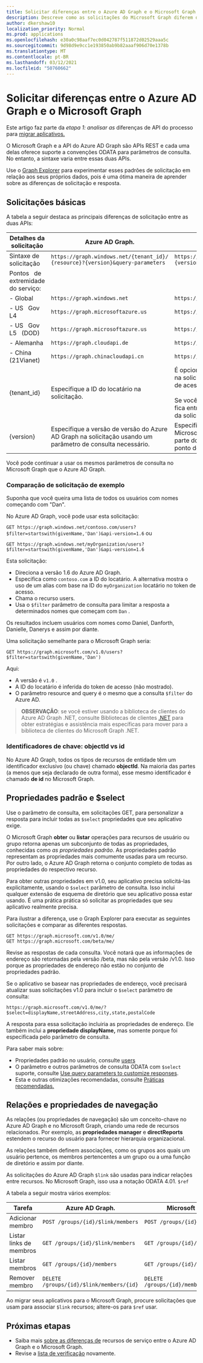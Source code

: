 ```yaml
---
title: Solicitar diferenças entre o Azure AD Graph e o Microsoft Graph
description: Descreve como as solicitações do Microsoft Graph diferem das solicitações do Azure AD, o que ajuda a migrar aplicativos para o serviço mais novo..
author: dkershaw10
localization_priority: Normal
ms.prod: applications
ms.openlocfilehash: e30a0c98aaf7ec0d042787f511872d02529aaa5c
ms.sourcegitcommit: 9d98d9e9cc1e193850ab9b82aaaf906d70e1378b
ms.translationtype: MT
ms.contentlocale: pt-BR
ms.lasthandoff: 03/12/2021
ms.locfileid: "50760662"
---
```

# <a name="request-differences-between-azure-ad-graph-and-microsoft-graph"></a>Solicitar diferenças entre o Azure AD Graph e o Microsoft Graph

Este artigo faz parte da *etapa 1: analisar as* diferenças de API do processo para [migrar aplicativos.](migrate-azure-ad-graph-planning-checklist.md)

O Microsoft Graph e a API do Azure AD Graph são APIs REST e cada uma delas oferece suporte a convenções ODATA para parâmetros de consulta. No entanto, a sintaxe varia entre essas duas APIs.

Use o [Graph Explorer](https://aka.ms/ge) para experimentar esses padrões de solicitação em relação aos seus próprios dados, pois é uma ótima maneira de aprender sobre as diferenças de solicitação e resposta.

## <a name="basic-requests"></a>Solicitações básicas

A tabela a seguir destaca as principais diferenças de solicitação entre as duas APIs:

|Detalhes da solicitação| Azure AD Graph. | Microsoft Graph |
|---|---|---|
|Sintaxe de solicitação| `https://graph.windows.net/{tenant_id}/` <br> `{resource}?{version}&query-parameters` | `https://graph.microsoft.com/`<br>`{version}/{resource}?query-parameters`|
|Pontos &nbsp; de extremidade do serviço:||
|-&nbsp;Global|`https://graph.windows.net`|`https://graph.microsoft.com`|
|-&nbsp;US &nbsp; Gov &nbsp; L4|`https://graph.microsoftazure.us`|`https://graph.microsoft.us`|
|-&nbsp;US &nbsp; Gov &nbsp; L5 &nbsp; (DOD)|`https://graph.microsoftazure.us`|`https://dod-graph.microsoft.us`|
|-&nbsp;Alemanha|`https://graph.cloudapi.de`|`https://graph.microsoft.de`|
|-&nbsp;China &nbsp; (21Vianet)| `https://graph.chinacloudapi.cn`|`https://microsoftgraph.chinacloudapi.cn`|
|{tenant_id}|Especifique a ID do locatário na solicitação.|É opcional especificar uma ID de locatário na solicitação, pois ela é inferida do token de acesso.<br><br>Se você especificar a ID do locatário, ela fica entre a URL e `{version}` `{resource}` a da solicitação.|
|{version}|Especifique a versão de versão do Azure AD Graph na solicitação usando um parâmetro de consulta necessário.|Especifique a versão de versão do Microsoft Graph na solicitação como parte do caminho da URL logo após o ponto de extremidade do serviço.|

Você pode continuar a usar os mesmos parâmetros de consulta no Microsoft Graph que o Azure AD Graph.

### <a name="example-request-comparison"></a>Comparação de solicitação de exemplo

Suponha que você queira uma lista de todos os usuários com nomes começando com "Dan".

No Azure AD Graph, você pode usar esta solicitação:

`GET https://graph.windows.net/contoso.com/users?$filter=startswith(givenName,'Dan')&api-version=1.6` ou 

`GET https://graph.windows.net/myOrganization/users?$filter=startswith(givenName,'Dan')&api-version=1.6`


Esta solicitação:

- Direciona a versão 1.6 do Azure AD Graph.
- Especifica como `contoso.com` a ID do locatário. A alternativa mostra o uso de um alias com base na ID do `myOrganization` locatário no token de acesso.
- Chama o recurso users.
- Usa o `$filter` parâmetro de consulta para limitar a resposta a determinados nomes que começam com `Dan` .

Os resultados incluem usuários com nomes como Daniel, Danforth, Danielle, Danerys e assim por diante.

Uma solicitação semelhante para o Microsoft Graph seria:

`GET https://graph.microsoft.com/v1.0/users?$filter=startswith(givenName,'Dan')`

Aqui:

- A versão é `v1.0` .
- A ID do locatário é inferida do token de acesso (não mostrado).
- O parâmetro resource and query é o mesmo que a consulta `$filter` do Azure AD.

> **OBSERVAÇÃO**: se você estiver usando a biblioteca de clientes do Azure AD Graph .NET, consulte Bibliotecas de clientes [.NET](migrate-azure-ad-graph-client-libraries.md) para obter estratégias e assistência mais específicas para mover para a biblioteca de clientes do Microsoft Graph .NET.

### <a name="key-identifiers-objectid-vs-id"></a>Identificadores de chave: objectId vs id

No Azure AD Graph, todos os tipos de recursos de entidade têm um identificador exclusivo (ou chave) chamado **objectId**.  Na maioria das partes (a menos que seja declarado de outra forma), esse mesmo identificador é chamado **de id** no Microsoft Graph.

## <a name="default-properties-and-select"></a>Propriedades padrão e $select

Use o parâmetro de consulta, em solicitações GET, para personalizar a resposta para incluir todas as `$select` propriedades que seu aplicativo exige.

O Microsoft Graph **obter** ou **listar** operações para recursos de usuário ou grupo retorna apenas um subconjunto de todas as propriedades, conhecidas como _as propriedades padrão_. As propriedades padrão representam as propriedades mais comumente usadas para um recurso. Por outro lado, o Azure AD Graph retorna o conjunto completo de todas as propriedades do respectivo recurso.

Para obter outras propriedades em v1.0, seu aplicativo precisa solicitá-las explicitamente, usando o `$select` parâmetro de consulta. Isso inclui qualquer extensão de esquema de diretório que seu aplicativo possa estar usando. É uma prática prática só solicitar as propriedades que seu aplicativo realmente precisa.

Para ilustrar a diferença, use o Graph Explorer para executar as seguintes solicitações e comparar as diferentes respostas.

```http
GET https://graph.microsoft.com/v1.0/me/
GET https://graph.microsoft.com/beta/me/
```

Revise as respostas de cada consulta. Você notará que as informações de endereço são retornadas pela versão /beta, mas não pela versão /v1.0.  Isso porque as propriedades de endereço não estão no conjunto de propriedades padrão.

Se o aplicativo se basear nas propriedades de endereço, você precisará atualizar suas solicitações v1.0 para incluir o `$select` parâmetro de consulta:

```http
https://graph.microsoft.com/v1.0/me/?$select=displayName,streetAddress,city,state,postalCode
```

A resposta para essa solicitação incluiria as propriedades de endereço.  Ele também inclui a **propriedade displayName,** mas somente porque foi especificada pelo parâmetro de consulta.

Para saber mais sobre:

- Propriedades padrão no usuário, consulte [users](/graph/api/resources/users?view=graph-rest-1.0)
- O parâmetro e outros parâmetros de consulta ODATA com `$select` suporte, consulte [Use query parameters to customize responses](./query-parameters.md).
- Esta e outras otimizações recomendadas, consulte [Práticas recomendadas.](./best-practices-concept.md)

## <a name="relationships-and-navigation-properties"></a>Relações e propriedades de navegação

As relações (ou propriedades de navegação) são um conceito-chave no Azure AD Graph e no Microsoft Graph, criando uma rede de recursos relacionados. Por exemplo, as **propriedades manager** e **directReports** estendem o recurso do usuário para fornecer hierarquia organizacional.

As relações também definem associações, como os grupos aos quais um usuário pertence, os membros pertencentes a um grupo ou a uma função de diretório e assim por diante.

As solicitações do Azure AD Graph `$link` são usadas para indicar relações entre recursos.  No Microsoft Graph, isso usa a notação ODATA 4.01. `$ref`

A tabela a seguir mostra vários exemplos:

| Tarefa | Azure AD Graph. | Microsoft Graph |
|------|----------------|-----------------|
| Adicionar membro        | ```POST /groups/{id}/$link/members```        | ```POST /groups/{id}/members/$ref```        |
| Listar links de membros | ```GET /groups/{id}/$link/members```         | ```GET /groups/{id}/members/$ref```         |
| Listar membros      | ```GET /groups/{id}/members```                | ```GET /groups/{id}/members```               |
| Remover membro     | ```DELETE /groups/{id}/$link/members/{id}``` | ```DELETE /groups/{id}/members/{id}/$ref``` |

Ao migrar seus aplicativos para o Microsoft Graph, procure solicitações que usam para associar `$link` recursos; altere-os para `$ref` usar.

## <a name="next-steps"></a>Próximas etapas

- Saiba mais [sobre as diferenças de](migrate-azure-ad-graph-feature-differences.md) recursos de serviço entre o Azure AD Graph e o Microsoft Graph.
- Revise a [lista de verificação](migrate-azure-ad-graph-planning-checklist.md) novamente.